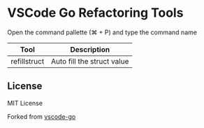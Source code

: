 # VSCode Go Refactoring Tools

Open the command pallette (⌘ + P) and type the command name

| Tool         | Description                |
| ------------ | -------------------------- |
| refillstruct | Auto fill the struct value |

## License

MIT License

Forked from [vscode-go](https://github.com/golang/vscode-go)
